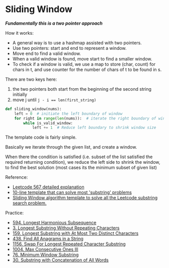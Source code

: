 # Sliding Window

***Fundamentally this is a two pointer approach***

How it works:

- A general way is to use a hashmap assisted with two pointers.
- Use two pointers: start and end to represent a window.
- Move end to find a valid window.
- When a valid window is found, move start to find a smaller window.
- To check if a window is valid, we use a map to store (char, count) for chars in t, and use counter for the number of chars of t to be found in s.

There are two keys here:
1. the two pointers both start from the beginning of the second string initially
2. move j until `j - i == len(first_string)`


```python
def sliding_window(nums):
    left = 0  # initiate the left boundary of window
    for right in range(len(nums)):  # iterate the right boundary of window
        while is_valid_window:
            left += 1  # Reduce left boundary to shrink window size
```

The template code is fairly simple.

Basically we iterate through the given list, and create a window. 

When there the condition is satisfied (i.e. subset of the list satisfied the required returning condition), we reduce the left side to shrink the window, to find the best solution (most cases its the minimum subset of given list)


Reference:

- [Leetcode 567 detailed explanation](https://leetcode.com/problems/permutation-in-string/discuss/638531/Java-or-C%2B%2B-or-Python3-or-Detailed-explanation-or-O(N)-time)
- [10-line template that can solve most 'substring' problems
](https://leetcode.com/problems/minimum-window-substring/discuss/26808/here-is-a-10-line-template-that-can-solve-most-substring-problems)
- [Sliding Window algorithm template to solve all the Leetcode substring search problem.](https://leetcode.com/problems/find-all-anagrams-in-a-string/discuss/92007/Sliding-Window-algorithm-template-to-solve-all-the-Leetcode-substring-search-problem.)


Practice:

- [594. Longest Harmonious Subsequence](https://leetcode.com/problems/longest-harmonious-subsequence/)
- [3. Longest Substring Without Repeating Characters](https://leetcode.com/problems/longest-substring-without-repeating-characters/)
- [159. Longest Substring with At Most Two Distinct Characters](https://leetcode.com/problems/longest-substring-with-at-most-two-distinct-characters/)
- [438. Find All Anagrams in a String](https://leetcode.com/problems/find-all-anagrams-in-a-string/)
- [1156. Swap For Longest Repeated Character Substring](https://leetcode.com/problems/swap-for-longest-repeated-character-substring/)
- [1004. Max Consecutive Ones III](https://leetcode.com/problems/max-consecutive-ones-iii/)
- [76. Minimum Window Substring](https://leetcode.com/problems/minimum-window-substring/)
- [30. Substring with Concatenation of All Words](https://leetcode.com/problems/substring-with-concatenation-of-all-words/)
